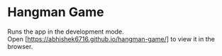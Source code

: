 # Hangman Game
Runs the app in the development mode.<br />
Open [https://abhishek6716.github.io/hangman-game/] to view it in the browser.